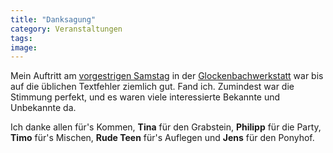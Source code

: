 ```yaml
---
title: "Danksagung"
category: Veranstaltungen
tags: 
image: 
---
```


Mein Auftritt am [vorgestrigen Samstag](http://www.misantropolis.de/2007/06/voll-auf-die-zwoelf) in der [Glockenbachwerkstatt](http://www.glockenbachwerkstatt.de) war bis auf die üblichen Textfehler ziemlich gut. Fand ich. Zumindest war die Stimmung perfekt, und es waren viele interessierte Bekannte und Unbekannte da.  

  

Ich danke allen für's Kommen, **Tina** für den Grabstein, **Philipp** für die Party, **Timo** für's Mischen, **Rude Teen** für's Auflegen und **Jens** für den Ponyhof.